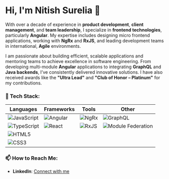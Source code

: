 # Hi, I'm Nitish Surelia 👋  

With over a decade of experience in **product development**, **client management**, and **team leadership**, I specialize in **frontend technologies**, particularly **Angular**. My expertise includes designing micro frontend applications, working with **NgRx** and **RxJS**, and leading development teams in international, **Agile** environments.  

I am passionate about building efficient, scalable applications and mentoring teams to achieve excellence in software engineering. From developing multi-module **Angular** applications to integrating **GraphQL** and **Java backends**, I’ve consistently delivered innovative solutions. I have also received awards like the **"Ultra Lead"** and **"Club of Honor – Platinum"** for my contributions.

### 🚀 Tech Stack:

| **Languages**    | **Frameworks**  | **Tools**       | **Other**                 |
|------------------|-----------------|-----------------|---------------------------|
| ![JavaScript](https://img.shields.io/badge/JavaScript-F7DF1E?style=for-the-badge&logo=javascript&logoColor=black)     | ![Angular](https://img.shields.io/badge/Angular-DD0031?style=for-the-badge&logo=angular&logoColor=white)      | ![NgRx](https://img.shields.io/badge/NgRx-E4405F?style=for-the-badge&logo=reactivex&logoColor=white)          | ![GraphQL](https://img.shields.io/badge/GraphQL-E10098?style=for-the-badge&logo=graphql&logoColor=white)        |
| ![TypeScript](https://img.shields.io/badge/TypeScript-007ACC?style=for-the-badge&logo=typescript&logoColor=white)     | ![React](https://img.shields.io/badge/React-61DAFB?style=for-the-badge&logo=react&logoColor=black)        | ![RxJS](https://img.shields.io/badge/RxJS-B7178C?style=for-the-badge&logo=reactivex&logoColor=white)         | ![Module Federation](https://img.shields.io/badge/Module_Federation-007ACC?style=for-the-badge&logo=webpack&logoColor=white)                  |
| ![HTML5](https://img.shields.io/badge/HTML5-E34F26?style=for-the-badge&logo=html5&logoColor=white)
| ![CSS3](https://img.shields.io/badge/CSS3-1572B6?style=for-the-badge&logo=css3&logoColor=white)

### 📫 How to Reach Me:
- **LinkedIn**: [Connect with me](https://www.linkedin.com/in/nitishsurelia/)  
